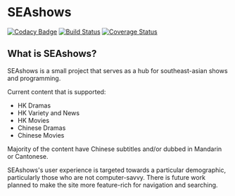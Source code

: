 # SEAshows

[![Codacy Badge](https://api.codacy.com/project/badge/Grade/568adf9d5c824379aa087f1b54dcb565)](https://app.codacy.com/app/cangkevin/SEAshows?utm_source=github.com&utm_medium=referral&utm_content=cangkevin/SEAshows&utm_campaign=Badge_Grade_Settings)
[![Build Status](https://travis-ci.org/cangkevin/SEAshows.svg?branch=develop)](https://travis-ci.org/cangkevin/SEAshows)
[![Coverage Status](https://coveralls.io/repos/github/cangkevin/SEAshows/badge.svg?branch=coveralls)](https://coveralls.io/github/cangkevin/SEAshows?branch=develop)

## What is SEAshows? ##
SEAshows is a small project that serves as a hub for southeast-asian shows and programming.

Current content that is supported:
- HK Dramas
- HK Variety and News
- HK Movies
- Chinese Dramas
- Chinese Movies

Majority of the content have Chinese subtitles and/or dubbed in Mandarin or Cantonese.

SEAshows's user experience is targeted towards a particular demographic, particularly those who are not computer-savvy. There is future work planned to make the site more feature-rich for navigation and searching.
